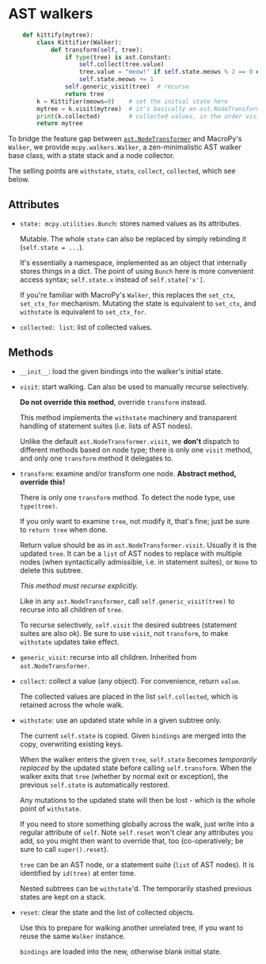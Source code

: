 # AST walkers

```python
    def kittify(mytree):
        class Kittifier(Walker):
            def transform(self, tree):
                if type(tree) is ast.Constant:
                    self.collect(tree.value)
                    tree.value = "meow!" if self.state.meows % 2 == 0 else "miaow!"
                    self.state.meows += 1
                self.generic_visit(tree)  # recurse
                return tree
        k = Kittifier(meows=0)    # set the initial state here
        mytree = k.visit(mytree)  # it's basically an ast.NodeTransformer
        print(k.collected)        # collected values, in the order visited
        return mytree
```

To bridge the feature gap between
[`ast.NodeTransformer`](https://docs.python.org/3/library/ast.html#ast.NodeTransformer)
and MacroPy's `Walker`, we provide `mcpy.walkers.Walker`, a zen-minimalistic AST
walker base class, with a state stack and a node collector.

The selling points are `withstate`, `state`, `collect`, `collected`, which see below.


## Attributes

 - `state: mcpy.utilities.Bunch`: stores named values as its attributes.

   Mutable. The whole `state` can also be replaced by simply rebinding it
   (`self.state = ...`).

   It's essentially a namespace, implemented as an object that internally stores
   things in a dict. The point of using `Bunch` here is more convenient access
   syntax; `self.state.x` instead of `self.state['x']`.

   If you're familiar with MacroPy's `Walker`, this replaces the `set_ctx`,
   `set_ctx_for` mechanism. Mutating the state is equivalent to `set_ctx`,
   and `withstate` is equivalent to `set_ctx_for`.

 - `collected: list`: list of collected values.


## Methods

 - `__init__`: load the given bindings into the walker's initial state.

 - `visit`: start walking. Can also be used to manually recurse selectively.

   **Do not override this method**, override `transform` instead.

   This method implements the `withstate` machinery and transparent
   handling of statement suites (i.e. lists of AST nodes).

   Unlike the default `ast.NodeTransformer.visit`, we **don't** dispatch
   to different methods based on node type; there is only one `visit`
   method, and only one `transform` method it delegates to.

 - `transform`: examine and/or transform one node. **Abstract method, override this!**

   There is only one `transform` method. To detect the node type, use `type(tree)`.

   If you only want to examine `tree`, not modify it, that's fine;
   just be sure to `return tree` when done.

   Return value should be as in `ast.NodeTransformer.visit`. Usually it is the
   updated `tree`. It can be a `list` of AST nodes to replace with multiple
   nodes (when syntactically admissible, i.e. in statement suites), or `None`
   to delete this subtree.

   *This method must recurse explicitly.*

   Like in any `ast.NodeTransformer`, call `self.generic_visit(tree)` to
   recurse into all children of `tree`.

   To recurse selectively, `self.visit` the desired subtrees (statement suites
   are also ok). Be sure to use `visit`, not `transform`, to make `withstate`
   updates take effect.

 - `generic_visit`: recurse into all children. Inherited from `ast.NodeTransformer`.

 - `collect`: collect a value (any object). For convenience, return `value`.

   The collected values are placed in the list `self.collected`, which is
   retained across the whole walk.

 - `withstate`: use an updated state while in a given subtree only.

   The current `self.state` is copied. Given `bindings` are merged into the
   copy, overwriting existing keys.

   When the walker enters the given `tree`, `self.state` becomes
   *temporarily replaced* by the updated state before calling `self.transform`.
   When the walker exits that `tree` (whether by normal exit or exception),
   the previous `self.state` is automatically restored.

   Any mutations to the updated state will then be lost - which is the
   whole point of `withstate`.

   If you need to store something globally across the walk, just write
   into a regular attribute of `self`. Note `self.reset` won't clear any
   attributes you add, so you might then want to override that, too
   (co-operatively; be sure to call `super().reset`).

   `tree` can be an AST node, or a statement suite (`list` of AST nodes).
   It is identified by `id(tree)` at enter time.

   Nested subtrees can be `withstate`'d. The temporarily stashed previous
   states are kept on a stack.

 - `reset`: clear the state and the list of collected objects.

    Use this to prepare for walking another unrelated tree, if you want to
    reuse the same `Walker` instance.

    `bindings` are loaded into the new, otherwise blank initial state.
